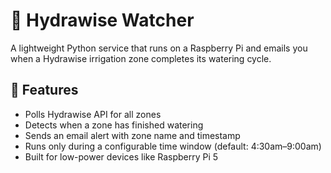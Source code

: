 # 🌿 Hydrawise Watcher

A lightweight Python service that runs on a Raspberry Pi and emails you when a Hydrawise irrigation zone completes its watering cycle.

## 🔧 Features

* Polls Hydrawise API for all zones
* Detects when a zone has finished watering
* Sends an email alert with zone name and timestamp
* Runs only during a configurable time window (default: 4:30am–9:00am)
* Built for low-power devices like Raspberry Pi 5